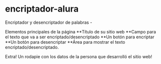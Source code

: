# encriptador-alura
Encriptador y desencriptador de palabras - 


Elementos principales de la página
**Título de su sitio web
**Campo para el texto que va a ser encriptado/desencriptado
**Un botón para encriptar
**Un botón para desencriptar
**Área para mostrar el texto encriptado/desencriptado.

Extra!
Un rodapie con los datos de la persona que desarrolló el sitio web!
